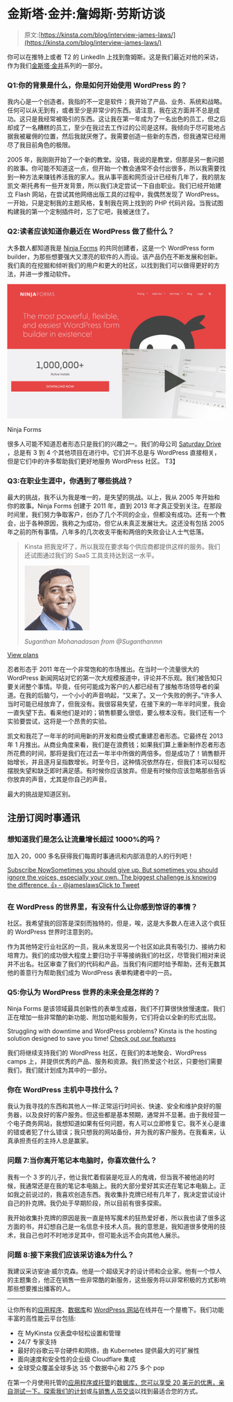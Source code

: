 # 金斯塔·金并:詹姆斯·劳斯访谈

> 原文:[https://kinsta.com/blog/interview-james-laws/](https://kinsta.com/blog/interview-james-laws/)

你可以在推特上或者 T2 的 LinkedIn 上找到詹姆斯。这是我们最近对他的采访，作为我们[金斯塔·金并](https://kinsta.com/?post_type=post&s=kingpin)系列的一部分。

### Q1:你的背景是什么，你是如何开始使用 WordPress 的？

我内心是一个创造者。我指的不一定是软件；我开始了产品、业务、系统和战略。任何可以从无到有，或者至少是非常少的东西。请注意，我在这方面并不总是成功。这只是我经常被吸引的东西。这让我在第一年成为了一名出色的员工，但之后却成了一名糟糕的员工，至少在我过去工作过的公司是这样。我倾向于尽可能地占据我被雇佣的位置，然后我就厌倦了。我需要创造一些新的东西，但我通常已经用尽了我目前角色的极限。

2005 年，我刚刚开始了一个新的教堂。没错，我说的是教堂，但那是另一套问题的故事。你可能不知道这一点，但开始一个教会通常不会付出很多，所以我需要找到一种方法来赚钱养活我的家人。我从事平面和网页设计已经有几年了，我的朋友凯文·斯托弗有一些开发背景，所以我们决定尝试一下自由职业。我们已经开始建立 Flash 网站，在尝试其他网络出版工具的过程中，我偶然发现了 WordPress。一开始，只是定制我的主题风格，复制我在网上找到的 PHP 代码片段。当我试图构建我的第一个定制插件时，忘了它吧，我被迷住了。

### Q2:读者应该知道你最近在 WordPress 做了些什么？

大多数人都知道我是 [Ninja Forms](https://ninjaforms.com/) 的共同创建者，这是一个 WordPress form builder，为那些想要强大又漂亮的软件的人而设。该产品仍在不断发展和创新。我们真的在挖掘和倾听我们的用户和更大的社区，以找到我们可以做得更好的方法，并进一步推动软件。

[![Ninja Forms](img/c07d5554da8f9ba26eff7b476e5c9c60.png)](https://ninjaforms.com/)

Ninja Forms



很多人可能不知道忍者形态只是我们的兴趣之一。我们的母公司 [Saturday Drive](http://wpninjas.com/) ，总是有 3 到 4 个其他项目在进行中。它们并不总是与 WordPress 直接相关，但是它们中的许多帮助我们更好地服务 WordPress 社区。
T3】

### Q3:在职业生涯中，你遇到了哪些挑战？

最大的挑战，我不认为我是唯一的，是失望的挑战。以上，我从 2005 年开始和你的故事。Ninja Forms 创建于 2011 年，直到 2013 年才真正受到关注。在那段时间里，我们努力争取客户，创办了几个不同的企业，但都没有成功。还有一个教会，出于各种原因，我称之为成功，但它从未真正发展壮大。这还没有包括 2005 年之前的所有事情。八年多的几次收支平衡和两倍的失败会让人士气低落。

<link rel="stylesheet" href="https://kinsta.com/wp-content/themes/kinsta/dist/components/ctas/cta-mini.css?ver=2e932b8aba3918bfb818">



> Kinsta 把我宠坏了，所以我现在要求每个供应商都提供这样的服务。我们还试图通过我们的 SaaS 工具支持达到这一水平。
> 
> <footer class="wp-block-kinsta-client-quote__footer">
> 
> ![](img/60f15faa5735bd2437bf9dada5ee9192.png)
> 
> <cite class="wp-block-kinsta-client-quote__cite">Suganthan Mohanadasan from @Suganthanmn</cite></footer>

[View plans](https://kinsta.com/plans/)

忍者形态于 2011 年在一个非常饱和的市场推出。在当时一个流量很大的 WordPress 新闻网站对它的第一次大规模报道中，评论并不乐观。我们被告知只要关闭整个事情。毕竟，任何可能成为客户的人都已经有了接触市场领导者的渠道。在我的后脑勺，一个小小的声音响起，“又来了。又一个失败的例子。”许多人当时可能已经放弃了，但我没有。我很容易失望，在接下来的一年半时间里，我会一直失望下去。看来他们是对的；销售额要么很低，要么根本没有。我们还有一个实验要尝试，这将是一个昂贵的实验。

凯文和我花了一年半的时间用新的开发和商业模式重建忍者形态。它最终在 2013 年 1 月推出。从商业角度来看，我们是在浪费钱；如果我们算上重新制作忍者形态所花费的时间，那将是我们在过去一年半中所做的两倍多。但是成功了！销售额开始增长，并且逐月呈指数增长。时至今日，这种情况依然存在，但我们本可以轻松摆脱失望和缺乏即时满足感。有时候你应该放弃。但是有时候你应该忽略那些告诉你放弃的声音，尤其是你自己的声音。

最大的挑战是知道区别。

 ## 注册订阅时事通讯



### 想知道我们是怎么让流量增长超过 1000%的吗？

加入 20，000 多名获得我们每周时事通讯和内部消息的人的行列吧！

[Subscribe Now](#newsletter)[Sometimes you should give up. But sometimes you should ignore the voices, especially your own. The biggest challenge is knowing the difference. 👍 - @jameslawsClick to Tweet](https://twitter.com/intent/tweet?url=https%3A%2F%2Fbit.ly%2F3iq4yNF&via=kinsta&text=Sometimes+you+should+give+up.+But+sometimes+you+should+ignore+the+voices%2C+especially+your+own.+The+biggest+challenge+is+knowing+the+difference.+%F0%9F%91%8D+-+%40jameslaws&hashtags=entrepreneur%2Cinspirational)

### 在 WordPress 的世界里，有没有什么让你感到惊讶的事情？

社区。我希望我的回答是深刻而独特的，但是，唉，这是大多数人在进入这个疯狂的 WordPress 世界时注意到的。

作为其他特定行业社区的一员，我从未发现另一个社区如此具有吸引力、接纳力和培育力。我们的成功很大程度上要归功于平等接纳我们的社区，尽管我们相对来说并不出名。社区审查了我们的代码和产品，当我们有问题时给予帮助，还有无数其他的善意行为帮助我们成为 WordPress 表单构建者中的一员。
<kinsta-advanced-cta language="en_US" type-int-post="23084" type-int-position="1"></kinsta-advanced-cta>

### Q5:你认为 WordPress 世界的未来会是怎样的？

Ninja Forms 是该领域最具创新性的表单生成器，我们不打算很快放慢速度。我们正在增加一些非常酷的新功能、附加功能和服务，它们将会以全新的形式出现。

Struggling with downtime and WordPress problems? Kinsta is the hosting solution designed to save you time! [Check out our features](https://kinsta.com/features/)

我们将继续支持我们的 WordPress 社区，在我们的本地聚会、WordPress camps 上，并提供优秀的产品、服务和资源。我们热爱这个社区，只要他们需要我们，我们就计划成为其中的一部分。

### 你在 WordPress 主机中寻找什么？

我认为我寻找的东西和其他人一样:正常运行时间长、快速、安全和维护良好的服务器，以及良好的客户服务。但这些都是基本预期，通常并不显著。由于我经营一个电子商务网站，我想知道如果有任何问题，有人可以立即修复它。我不关心是谁的错或者犯了什么错误；我只想我的网站备份，并为我的客户服务。在我看来，认真承担责任的主持人总是赢家。

### 问题 7:当你离开笔记本电脑时，你喜欢做什么？

我有一个 3 岁的儿子，他让我忙着假装是吃豆人的鬼魂，但当我不被他追的时候，我通常还是在我的笔记本电脑上。我的大部分爱好其实还在笔记本电脑上。正如我之前说过的，我喜欢创造东西。我收集扑克牌已经有几年了，我决定尝试设计自己的扑克牌。我仍处于早期阶段，所以目前有很多探索。

我开始收集扑克牌的原因是我一直是特写魔术的狂热爱好者，所以我也读了很多这方面的书，并幻想自己是一名信息卡技术人员。我的意思是，我知道很多使用的技术，我自己也时不时地涉足其中，但可能永远不会向其他人展示。

### 问题 8:接下来我们应该采访谁&为什么？

我建议采访安迪·威尔克森。他是一个超级天才的设计师和企业家。他有一个惊人的主题集合，他正在销售一些非常酷的新服务，这些服务将以非常积极的方式影响那些想要推出播客的人。

* * *

让你所有的[应用程序](https://kinsta.com/application-hosting/)、[数据库](https://kinsta.com/database-hosting/)和 [WordPress 网站](https://kinsta.com/wordpress-hosting/)在线并在一个屋檐下。我们功能丰富的高性能云平台包括:

*   在 MyKinsta 仪表盘中轻松设置和管理
*   24/7 专家支持
*   最好的谷歌云平台硬件和网络，由 Kubernetes 提供最大的可扩展性
*   面向速度和安全性的企业级 Cloudflare 集成
*   全球受众覆盖全球多达 35 个数据中心和 275 多个 pop

在第一个月使用托管的[应用程序或托管](https://kinsta.com/application-hosting/)的[数据库，您可以享受 20 美元的优惠，亲自测试一下。探索我们的](https://kinsta.com/database-hosting/)[计划](https://kinsta.com/plans/)或[与销售人员交谈](https://kinsta.com/contact-us/)以找到最适合您的方式。